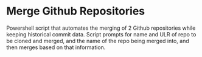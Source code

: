 # Merge Github Repositories
Powershell script that automates the merging of 2 Github repositories while keeping historical commit data. Script prompts for name and ULR of repo to be cloned and merged, and the name of the repo being merged into, and then merges based on that information. 

